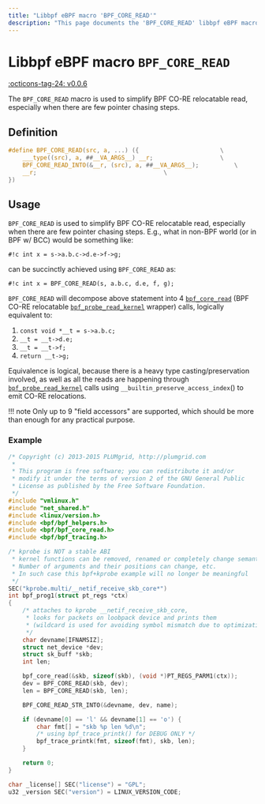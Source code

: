 ```yaml
---
title: "Libbpf eBPF macro 'BPF_CORE_READ'"
description: "This page documents the 'BPF_CORE_READ' libbpf eBPF macro, including its definition, usage, and examples."
---
```

# Libbpf eBPF macro `BPF_CORE_READ`

[:octicons-tag-24: v0.0.6](https://github.com/libbpf/libbpf/releases/tag/v0.0.6)

The `BPF_CORE_READ` macro is used to simplify BPF CO-RE relocatable read, especially when there are few pointer chasing steps.

## Definition

```c
#define BPF_CORE_READ(src, a, ...) ({					    \
	___type((src), a, ##__VA_ARGS__) __r;				    \
	BPF_CORE_READ_INTO(&__r, (src), a, ##__VA_ARGS__);		    \
	__r;								    \
})
```

## Usage

`BPF_CORE_READ` is used to simplify BPF CO-RE relocatable read, especially when there are few pointer chasing steps. E.g., what in non-BPF world (or in BPF w/ BCC) would be something like:

`#!c int x = s->a.b.c->d.e->f->g;`

can be succinctly achieved using `BPF_CORE_READ` as:

`#!c int x = BPF_CORE_READ(s, a.b.c, d.e, f, g);`

`BPF_CORE_READ` will decompose above statement into 4 [`bpf_core_read`](bpf_core_read.md) (BPF CO-RE relocatable [`bpf_probe_read_kernel`](../../../linux/helper-function/bpf_probe_read_kernel.md) wrapper) calls, logically equivalent to:

 1. `const void *__t = s->a.b.c;`
 2. `__t = __t->d.e;`
 3. `__t = __t->f;`
 4. `return __t->g;`

Equivalence is logical, because there is a heavy type casting/preservation involved, as well as all the reads are happening through [`bpf_probe_read_kernel`](../../../linux/helper-function/bpf_probe_read_kernel.md) calls using `__builtin_preserve_access_index`() to emit CO-RE relocations.

!!! note
    Only up to 9 "field accessors" are supported, which should be more than enough for any practical purpose.

### Example

```c hl_lines="32 33"
/* Copyright (c) 2013-2015 PLUMgrid, http://plumgrid.com
 *
 * This program is free software; you can redistribute it and/or
 * modify it under the terms of version 2 of the GNU General Public
 * License as published by the Free Software Foundation.
 */
#include "vmlinux.h"
#include "net_shared.h"
#include <linux/version.h>
#include <bpf/bpf_helpers.h>
#include <bpf/bpf_core_read.h>
#include <bpf/bpf_tracing.h>

/* kprobe is NOT a stable ABI
 * kernel functions can be removed, renamed or completely change semantics.
 * Number of arguments and their positions can change, etc.
 * In such case this bpf+kprobe example will no longer be meaningful
 */
SEC("kprobe.multi/__netif_receive_skb_core*")
int bpf_prog1(struct pt_regs *ctx)
{
	/* attaches to kprobe __netif_receive_skb_core,
	 * looks for packets on loobpack device and prints them
	 * (wildcard is used for avoiding symbol mismatch due to optimization)
	 */
	char devname[IFNAMSIZ];
	struct net_device *dev;
	struct sk_buff *skb;
	int len;

	bpf_core_read(&skb, sizeof(skb), (void *)PT_REGS_PARM1(ctx));
	dev = BPF_CORE_READ(skb, dev);
	len = BPF_CORE_READ(skb, len);

	BPF_CORE_READ_STR_INTO(&devname, dev, name);

	if (devname[0] == 'l' && devname[1] == 'o') {
		char fmt[] = "skb %p len %d\n";
		/* using bpf_trace_printk() for DEBUG ONLY */
		bpf_trace_printk(fmt, sizeof(fmt), skb, len);
	}

	return 0;
}

char _license[] SEC("license") = "GPL";
u32 _version SEC("version") = LINUX_VERSION_CODE;
```
